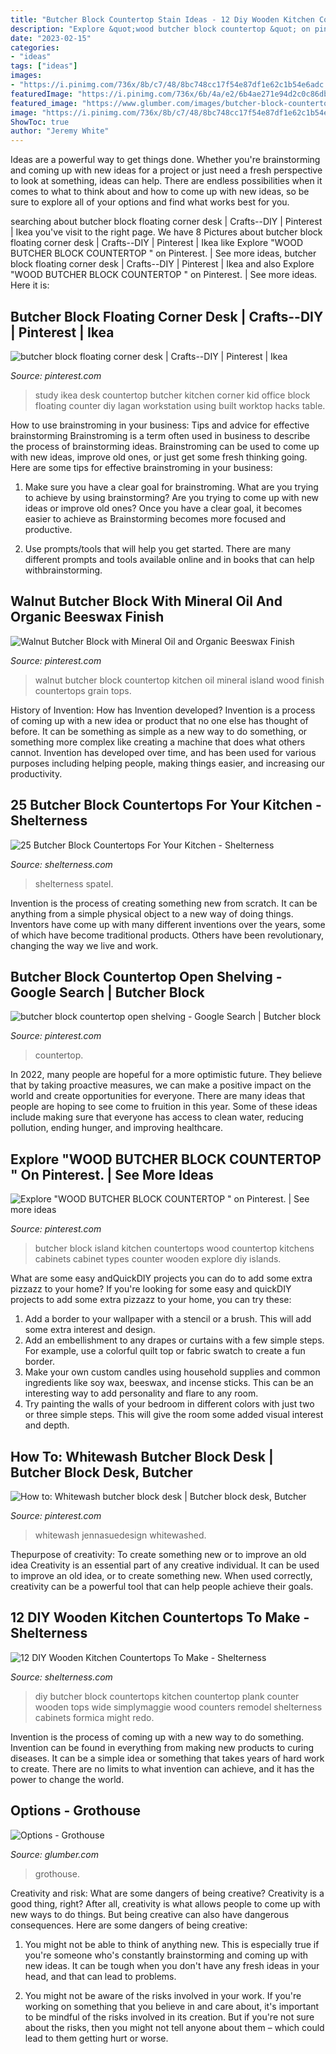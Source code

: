 ```yaml
---
title: "Butcher Block Countertop Stain Ideas - 12 Diy Wooden Kitchen Countertops To Make"
description: "Explore &quot;wood butcher block countertop &quot; on pinterest."
date: "2023-02-15"
categories:
- "ideas"
tags: ["ideas"]
images:
- "https://i.pinimg.com/736x/8b/c7/48/8bc748cc17f54e87df1e62c1b54e6adc.jpg"
featuredImage: "https://i.pinimg.com/736x/6b/4a/e2/6b4ae271e94d2c0c86db8c2d0396ba05--mineral-oil-butcher-blocks.jpg"
featured_image: "https://www.glumber.com/images/butcher-block-countertops/options/Cutting-Board.jpg"
image: "https://i.pinimg.com/736x/8b/c7/48/8bc748cc17f54e87df1e62c1b54e6adc.jpg"
ShowToc: true
author: "Jeremy White"
---
```



Ideas are a powerful way to get things done. Whether you're brainstorming and coming up with new ideas for a project or just need a fresh perspective to look at something, ideas can help. There are endless possibilities when it comes to what to think about and how to come up with new ideas, so be sure to explore all of your options and find what works best for you.

	

		
searching about butcher block floating corner desk | Crafts--DIY | Pinterest | Ikea you've visit to the right page. We have 8 Pictures about butcher block floating corner desk | Crafts--DIY | Pinterest | Ikea like Explore &quot;WOOD BUTCHER BLOCK COUNTERTOP &quot; on Pinterest. | See more ideas, butcher block floating corner desk | Crafts--DIY | Pinterest | Ikea and also Explore &quot;WOOD BUTCHER BLOCK COUNTERTOP &quot; on Pinterest. | See more ideas. Here it is:
		
    
## Butcher Block Floating Corner Desk | Crafts--DIY | Pinterest | Ikea

<img loading=lazy src="https://s-media-cache-ak0.pinimg.com/736x/24/c1/7c/24c17c407beb8ce8f07645259426101a.jpg" onerror="this.onerror=null;this.src='https://tse2.mm.bing.net/th?id=OIP.R7d0p1OIvDaVTiRnFGg1HQHaFj&amp;pid=15.1';" alt="butcher block floating corner desk | Crafts--DIY | Pinterest | Ikea">

_Source: pinterest.com_

>study ikea desk countertop butcher kitchen corner kid office block floating counter diy lagan workstation using built worktop hacks table. 

	

How to use brainstroming in your business: Tips and advice for effective brainstorming
Brainstroming is a term often used in business to describe the process of brainstorming ideas. Brainstroming can be used to come up with new ideas, improve old ones, or just get some fresh thinking going. Here are some tips for effective brainstroming in your business: 
1. Make sure you have a clear goal for brainstroming. What are you trying to achieve by using brainstorming? Are you trying to come up with new ideas or improve old ones? Once you have a clear goal, it becomes easier to achieve as Brainstorming becomes more focused and productive. 

2. Use prompts/tools that will help you get started. There are many different prompts and tools available online and in books that can help withbrainstorming.

    
## Walnut Butcher Block With Mineral Oil And Organic Beeswax Finish

<img loading=lazy src="https://i.pinimg.com/736x/6b/4a/e2/6b4ae271e94d2c0c86db8c2d0396ba05--mineral-oil-butcher-blocks.jpg" onerror="this.onerror=null;this.src='https://tse2.mm.bing.net/th?id=OIP.uQ50EBoB0-sB56HhIWsQPQHaFu&amp;pid=15.1';" alt="Walnut Butcher Block with Mineral Oil and Organic Beeswax Finish">

_Source: pinterest.com_

>walnut butcher block countertop kitchen oil mineral island wood finish countertops grain tops. 

	

History of Invention: How has Invention developed?
Invention is a process of coming up with a new idea or product that no one else has thought of before. It can be something as simple as a new way to do something, or something more complex like creating a machine that does what others cannot. Invention has developed over time, and has been used for various purposes including helping people, making things easier, and increasing our productivity.

    
## 25 Butcher Block Countertops For Your Kitchen - Shelterness

<img loading=lazy src="https://i.shelterness.com/2020/03/a-two-tone-kitchen-in-green-and-white-and-stained-butcher-block-countertops-for-a-touch-of-warm-color.jpg" onerror="this.onerror=null;this.src='https://tse2.mm.bing.net/th?id=OIP.CKwFKrtibg1lU1oeIlDtiAHaKU&amp;pid=15.1';" alt="25 Butcher Block Countertops For Your Kitchen - Shelterness">

_Source: shelterness.com_

>shelterness spatel. 

	

Invention is the process of creating something new from scratch. It can be anything from a simple physical object to a new way of doing things. Inventors have come up with many different inventions over the years, some of which have become traditional products. Others have been revolutionary, changing the way we live and work.

    
## Butcher Block Countertop Open Shelving - Google Search | Butcher Block

<img loading=lazy src="https://i.pinimg.com/736x/8b/c7/48/8bc748cc17f54e87df1e62c1b54e6adc.jpg" onerror="this.onerror=null;this.src='https://tse1.mm.bing.net/th?id=OIP.ufvQJN7XDuw47D_04dojtAHaKi&amp;pid=15.1';" alt="butcher block countertop open shelving - Google Search | Butcher block">

_Source: pinterest.com_

>countertop. 

	

In 2022, many people are hopeful for a more optimistic future. They believe that by taking proactive measures, we can make a positive impact on the world and create opportunities for everyone. There are many ideas that people are hoping to see come to fruition in this year. Some of these ideas include making sure that everyone has access to clean water, reducing pollution, ending hunger, and improving healthcare.

    
## Explore &quot;WOOD BUTCHER BLOCK COUNTERTOP &quot; On Pinterest. | See More Ideas

<img loading=lazy src="https://i.pinimg.com/736x/f3/f4/ec/f3f4ec3aa75bce7da38dabe18ec61c16.jpg" onerror="this.onerror=null;this.src='https://tse3.mm.bing.net/th?id=OIP.D01Zhm466MTAhrigWEM12gHaJ3&amp;pid=15.1';" alt="Explore &quot;WOOD BUTCHER BLOCK COUNTERTOP &quot; on Pinterest. | See more ideas">

_Source: pinterest.com_

>butcher block island kitchen countertops wood countertop kitchens cabinets cabinet types counter wooden explore diy islands. 

	

What are some easy andQuickDIY projects you can do to add some extra pizzazz to your home?
If you're looking for some easy and quickDIY projects to add some extra pizzazz to your home, you can try these:
1. Add a border to your wallpaper with a stencil or a brush. This will add some extra interest and design.
2. Add an embellishment to any drapes or curtains with a few simple steps. For example, use a colorful quilt top or fabric swatch to create a fun border.
3. Make your own custom candles using household supplies and common ingredients like soy wax, beeswax, and incense sticks. This can be an interesting way to add personality and flare to any room.
4. Try painting the walls of your bedroom in different colors with just two or three simple steps. This will give the room some added visual interest and depth.

    
## How To: Whitewash Butcher Block Desk | Butcher Block Desk, Butcher

<img loading=lazy src="https://i.pinimg.com/736x/05/c7/c0/05c7c072995cb7773bc2048f0dea43f2.jpg" onerror="this.onerror=null;this.src='https://tse1.mm.bing.net/th?id=OIP.iu3Rm6Ju6knsocngJOGqxQHaJ4&amp;pid=15.1';" alt="How to: Whitewash butcher block desk | Butcher block desk, Butcher">

_Source: pinterest.com_

>whitewash jennasuedesign whitewashed. 

	

Thepurpose of creativity: To create something new or to improve an old idea
Creativity is an essential part of any creative individual. It can be used to improve an old idea, or to create something new. When used correctly, creativity can be a powerful tool that can help people achieve their goals.

    
## 12 DIY Wooden Kitchen Countertops To Make - Shelterness

<img loading=lazy src="http://i.shelterness.com/diy-wooden-kitchen-countertops-to-make6-500x825.jpg" onerror="this.onerror=null;this.src='https://tse4.mm.bing.net/th?id=OIP.l0j_E2uPufnuqJ-jtsYI-QHaMO&amp;pid=15.1';" alt="12 DIY Wooden Kitchen Countertops To Make - Shelterness">

_Source: shelterness.com_

>diy butcher block countertops kitchen countertop plank counter wooden tops wide simplymaggie wood counters remodel shelterness cabinets formica might redo. 

	

Invention is the process of coming up with a new way to do something. Invention can be found in everything from making new products to curing diseases. It can be a simple idea or something that takes years of hard work to create. There are no limits to what invention can achieve, and it has the power to change the world.

    
## Options - Grothouse

<img loading=lazy src="https://www.glumber.com/images/butcher-block-countertops/options/Cutting-Board.jpg" onerror="this.onerror=null;this.src='https://tse4.mm.bing.net/th?id=OIP.shiG2_vHhVa-yaBktL0DxwHaFj&amp;pid=15.1';" alt="Options - Grothouse">

_Source: glumber.com_

>grothouse. 

	

Creativity and risk: What are some dangers of being creative?
Creativity is a good thing, right? After all, creativity is what allows people to come up with new ways to do things. But being creative can also have dangerous consequences. Here are some dangers of being creative:
1) You might not be able to think of anything new. This is especially true if you're someone who's constantly brainstorming and coming up with new ideas. It can be tough when you don't have any fresh ideas in your head, and that can lead to problems.

2) You might not be aware of the risks involved in your work. If you're working on something that you believe in and care about, it's important to be mindful of the risks involved in its creation. But if you're not sure about the risks, then you might not tell anyone about them – which could lead to them getting hurt or worse.

